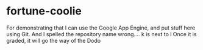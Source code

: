 # fortune-coolie
For demonstrating that I can use the Google App Engine, and put stuff here using Git. 
And I spelled the repository name wrong.... k is next to l
Once it is graded, it will go the way of the Dodo
